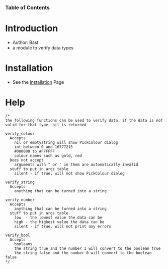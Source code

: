### Table of Contents ###


# Introduction #
  * Author: Bast
  * a module to verify data types

# Installation #
  * See the [Installation](Installation.md) Page

# Help #
```
/*
the following functions can be used to verify data, if the data is not valid for that type, nil is returned

verify_colour
  Accepts
    nil or emptystring will show PickColour dialog
    int between 0 and 16777215
    #000000 to #FFFFFF
    colour names such as gold, red
  Does not accept
    arguments with " or ' in them are automatically invalid
  stuff to put in args table
    silent - if true, will not show PickColour dialog

verify_string
  Accepts
    anything that can be turned into a string

verify_number
  Accepts
    anything that can be turned into a string
  stuff to put in args table
    low  - the lowest value the data can be
    high - the highest value the data can be
    silent - if true, will not print any errors

verify_bool
  Accepts
    booleans
    the string true and the number 1 will convert to the boolean true
    the string false and the number 0 will convert to the boolean false
*/
```